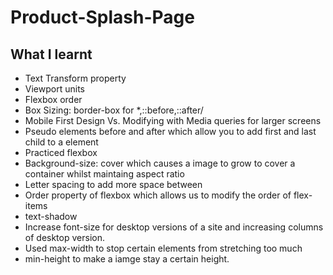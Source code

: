 # Product-Splash-Page

## What I learnt
- Text Transform property
- Viewport units
- Flexbox order
- Box Sizing: border-box for *,::before,::after/
- Mobile First Design Vs. Modifying with Media queries for larger screens
- Pseudo elements before and after which allow you to add first and last child to a element
- Practiced flexbox
- Background-size: cover which causes a image to grow to cover a container whilst maintaing aspect ratio
- Letter spacing to add more space between 
- Order property of flexbox which allows us to modify the order of flex-items
- text-shadow 
- Increase font-size for desktop versions of a site and increasing columns of desktop version.
- Used max-width to stop certain elements from stretching too much
- min-height to make a iamge stay a certain height.
